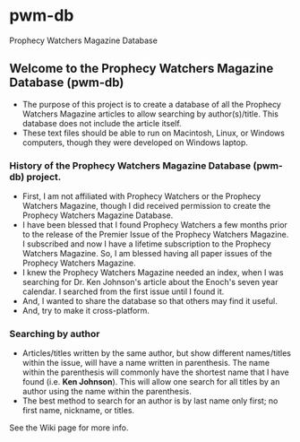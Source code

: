 # pwm-db
Prophecy Watchers Magazine Database

## Welcome to the Prophecy Watchers Magazine Database (pwm-db)
- The purpose of this project is to create a database of all the Prophecy Watchers Magazine articles to allow searching by author(s)/title.  This database does not include the article itself.
- These text files should be able to run on Macintosh, Linux, or Windows computers, though they were developed on Windows laptop.

### History of the Prophecy Watchers Magazine Database (pwm-db) project.
- First, I am not affiliated with Prophecy Watchers or the Prophecy Watchers Magazine, though I did received permission to create the Prophecy Watchers Magazine Database.
- I have been blessed that I found Prophecy Watchers a few months prior to the release of the Premier Issue of the Prophecy Watchers Magazine.  I subscribed and now I have a lifetime subscription to the Prophecy Watchers Magazine.  So, I am blessed having all paper issues of the Prophecy Watchers Magazine.
- I knew the Prophecy Watchers Magazine needed an index, when I was searching for Dr. Ken Johnson's article about the Enoch's seven year calendar.  I searched from the first issue until I found it.
- And, I wanted to share the database so that others may find it useful.
- And, try to make it cross-platform.

### Searching by author
* Articles/titles written by the same author, but show different names/titles within the issue, will have a name written in parenthesis.  The name within the parenthesis will commonly have the shortest name that I have found (i.e. **Ken Johnson**).  This will allow one search for all titles by an author using the name within the parenthesis.
* The best method to search for an author is by last name only first; no first name, nickname, or titles.


See the Wiki page for more info.